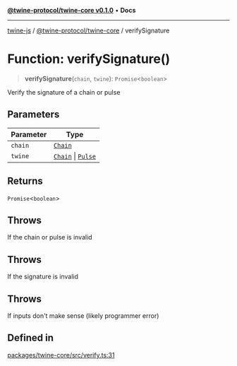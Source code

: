 [**@twine-protocol/twine-core v0.1.0**](../index.md) • **Docs**

***

[twine-js](../../../index.md) / [@twine-protocol/twine-core](../index.md) / verifySignature

# Function: verifySignature()

> **verifySignature**(`chain`, `twine`): `Promise`\<`boolean`\>

Verify the signature of a chain or pulse

## Parameters

| Parameter | Type |
| ------ | ------ |
| `chain` | [`Chain`](../type-aliases/Chain.md) |
| `twine` | [`Chain`](../type-aliases/Chain.md) \| [`Pulse`](../type-aliases/Pulse.md) |

## Returns

`Promise`\<`boolean`\>

## Throws

If the chain or pulse is invalid

## Throws

If the signature is invalid

## Throws

If inputs don't make sense (likely programmer error)

## Defined in

[packages/twine-core/src/verify.ts:31](https://github.com/twine-protocol/twine-js/blob/3800995f9c83f4f5711bcf3062ea754a1e4448ce/packages/twine-core/src/verify.ts#L31)
